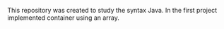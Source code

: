 This repository was created to study the syntax Java. In the first project implemented container using an array. 
